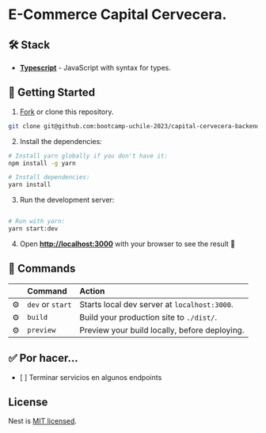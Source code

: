 # E-Commerce Capital Cervecera.

## 🛠️ Stack

- [**Typescript**](https://www.typescriptlang.org/) - JavaScript with syntax for types.

## 🚀 Getting Started

1. [Fork]() or clone this repository.

```bash
git clone git@github.com:bootcamp-uchile-2023/capital-cervecera-backend.git
```

2. Install the dependencies:

```bash
# Install yarn globally if you don't have it:
npm install -g yarn

# Install dependencies:
yarn install
```

3. Run the development server:

```bash

# Run with yarn:
yarn start:dev
```

4. Open [**http://localhost:3000**](http://localhost:3000/) with your browser to see the result 🚀


## 🧞 Commands

|     | Command          | Action                                        |
| :-- | :--------------- | :-------------------------------------------- |
| ⚙️  | `dev` or `start` | Starts local dev server at `localhost:3000`.  |
| ⚙️  | `build`          | Build your production site to `./dist/`.      |
| ⚙️  | `preview`        | Preview your build locally, before deploying. |



## ✅ Por hacer...

- [ ] Terminar servicios en algunos endpoints


## License

Nest is [MIT licensed](LICENSE).
